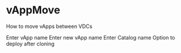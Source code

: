 # vAppMove
How to move vApps between VDCs

Enter vApp name
Enter new vApp name
Enter Catalog name
Option to deploy after cloning
